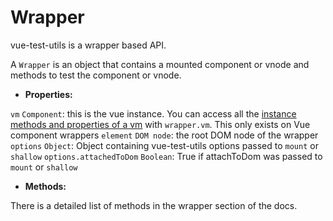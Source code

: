 # Wrapper

vue-test-utils is a wrapper based API.

A `Wrapper` is an object that contains a mounted component or vnode and methods to test the component or vnode.

- **Properties:**

`vm` `Component`: this is the vue instance. You can access all the [instance methods and properties of a vm](https://vuejs.org/v2/api/#Instance-Properties) with `wrapper.vm`. This only exists on Vue component wrappers
`element` `DOM node`: the root DOM node of the wrapper
`options` `Object`: Object containing vue-test-utils options passed to `mount` or `shallow`
`options.attachedToDom` `Boolean`: True if attachToDom was passed to `mount` or `shallow` 

- **Methods:**

There is a detailed list of methods in the wrapper section of the docs.
